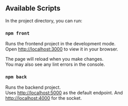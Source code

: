 
## Available Scripts

In the project directory, you can run:

### `npm front`

Runs the frontend project in the development mode.\
Open [http://localhost:3000](http://localhost:3000) to view it in your browser.

The page will reload when you make changes.\
You may also see any lint errors in the console.

### `npm back`

Runs the backend project.\
Uses [http://localhost:5000](http://localhost:5000) as the default endpoint.
And [http://localhost:4000](http://localhost:4000) for the socket.


